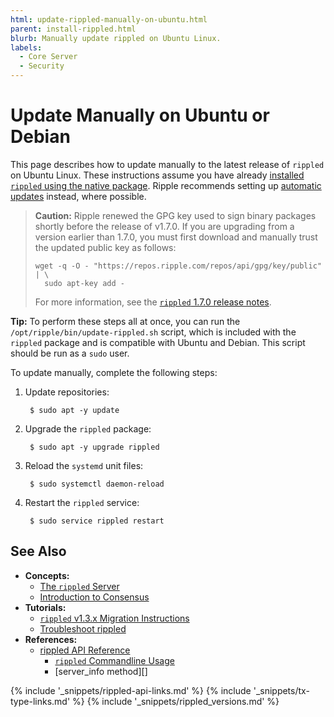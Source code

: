 ```yaml
---
html: update-rippled-manually-on-ubuntu.html
parent: install-rippled.html
blurb: Manually update rippled on Ubuntu Linux.
labels:
  - Core Server
  - Security
---
```


# Update Manually on Ubuntu or Debian

This page describes how to update manually to the latest release of `rippled` on Ubuntu Linux. These instructions assume you have already [installed `rippled` using the native package](install-rippled-on-ubuntu.html). Ripple recommends setting up [automatic updates](update-rippled-automatically-on-linux.html) instead, where possible.

> **Caution:** Ripple renewed the GPG key used to sign binary packages shortly before the release of v1.7.0. If you are upgrading from a version earlier than 1.7.0, you must first download and manually trust the updated public key as follows:
> 
>     wget -q -O - "https://repos.ripple.com/repos/api/gpg/key/public" | \
>       sudo apt-key add -
>     
> 
> For more information, see the [`rippled` 1.7.0 release notes](https://xrpl.org/blog/2021/rippled-1.7.0.html#upgrading-special-action-required).

**Tip:** To perform these steps all at once, you can run the `/opt/ripple/bin/update-rippled.sh` script, which is included with the `rippled` package and is compatible with Ubuntu and Debian. This script should be run as a `sudo` user.

To update manually, complete the following steps:

1. Update repositories:
   
        $ sudo apt -y update

2. Upgrade the `rippled` package:
   
        $ sudo apt -y upgrade rippled

3. Reload the `systemd` unit files:
   
        $ sudo systemctl daemon-reload

4. Restart the `rippled` service:
   
        $ sudo service rippled restart


## See Also

- **Concepts:**
    - [The `rippled` Server](xrpl-servers.html)
    - [Introduction to Consensus](intro-to-consensus.html)
- **Tutorials:**
    - [`rippled` v1.3.x Migration Instructions](rippled-1-3-migration-instructions.html) <!-- Note: remove when versions older than v1.3 are basically extinct -->
    - [Troubleshoot rippled](troubleshoot-the-rippled-server.html)
- **References:**
    - [rippled API Reference](http-websocket-apis.html)
        - [`rippled` Commandline Usage](commandline-usage.html)
        - \[server_info method\]\[\]


<!--{# common link defs #}-->
{% include '_snippets/rippled-api-links.md' %}
{% include '_snippets/tx-type-links.md' %}
{% include '_snippets/rippled_versions.md' %}
